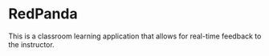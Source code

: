 RedPanda
========

This is a classroom learning application that allows for real-time feedback to the instructor.
